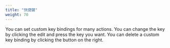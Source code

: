 ```yaml
---
title: "快捷鍵"
weight: 70
---
```


You can set custom key bindings for many actions. You can change the key by clicking the edit and press the key you want. You can delete a custom key binding by clicking the button on the right.
